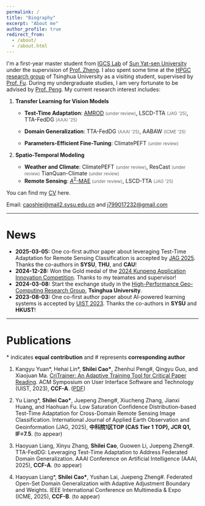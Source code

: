 ```yaml
---
permalink: /
title: "Biography"
excerpt: "About me"
author_profile: true
redirect_from: 
  - /about/
  - /about.html
---
```


I'm a first-year master student from [IGCS Lab](https://rssysu.github.io/) of [Sun Yat-sen University](https://www.sysu.edu.cn/) under the supervision of [Prof. Zheng](https://rssysu.github.io/assets/resume/zjp.html). I also spent some time at the [HPGC research group](http://www.thuhpgc.net/mediawiki/index.php/Main_Page) of Tsinghua University  as a visiting student, supervised by [Prof. Fu](https://www.thuhpgc.net/mediawiki/index.php/Haohuan_Fu). During my undergraduate studies, I am very fortunate to be advised by [Prof. Peng](http://zhenhuipeng.com/). My current research interest includes:

1. **Transfer Learning for Vision Models**
   - **Test-Time Adaptation**: [AMROD](https://arxiv.org/abs/2406.16439) <small style="color:#666">(under review)</small>,  LSCD-TTA <small style="color:#666">(JAG '25)</small>, TTA-FedDG <small style="color:#666">(AAAI '25)</small>
  
   - **Domain Generalization**:  TTA-FedDG <small style="color:#666">(AAAI '25)</small>, AABAW <small style="color:#666">(ICME '25)</small>
   - **Parameters-Efficient Fine-Tuning**:  ClimatePEFT <small style="color:#666">(under review)</small>

2. **Spatio-Temporal Modeling**
   - **Weather and Climate**: ClimatePEFT <small style="color:#666">(under review)</small>, ResCast <small style="color:#666">(under review)</small> TianQuan-Climate <small style="color:#666">(under review)</small>
   - **Remote Sensing**: [$A^2$-MAE](https://arxiv.org/abs/2406.08079) <small style="color:#666">(under review)</small>,  LSCD-TTA <small style="color:#666">(JAG '25)</small>
 
You can find my [CV](../assets/ShileiCao_CV.pdf) here.

Email: [caoshlei@mail2.sysu.edu.cn](mailto:caoshlei@mail2.sysu.edu.cn) and [j799017232@gmail.com](mailto:j799017232@gmail.com)

---

<div class="news-box">
  <h1>News</h1>
  <ul>
    <li><strong>2025-03-05:</strong> One co-first author paper about leveraging Test-Time Adaptation for Remote Sensing Classification is accepted by <a href="https://www.sciencedirect.com/journal/international-journal-of-applied-earth-observation-and-geoinformation">JAG 2025</a>. Thanks the co-authors in <strong>SYSU</strong>, <strong>THU</strong>, and <strong>CAU</strong>!</li>
    <li><strong>2024-12-28:</strong> Won the Gold medal of the <a href="https://www.hikunpeng.com/zh/developer/contests/kunpeng-competition2024?tab=7">2024 Kunpeng Application Innovation Competition</a>. Thanks to my teamates and supervisor!</li>
    <li><strong>2024-03-08:</strong> Start the exchange study in the <a href="http://www.thuhpgc.net/mediawiki/index.php/Main_Page">High-Performance Geo-Computing Research Group</a>, <strong>Tsinghua University</strong>.</li>
    <li><strong>2023-08-03:</strong> One co-first author paper about AI-powered learning systems is accepted by <a href="https://uist.acm.org/2023/">UIST 2023</a>. Thanks the co-authors in <strong>SYSU</strong> and <strong>HKUST</strong>!</li>
  </ul>
</div>

---

Publications
===

\* indicates **equal contribution** and # represents **corresponding author** 

1. Kangyu Yuan\*, Hehai Lin\*, **Shilei Cao\***, Zhenhui Peng#, Qingyu Guo, and Xiaojuan Ma. [CriTrainer: An Adaptive Training Tool for Critical Paper Reading](https://doi.org/10.1145/3586183.3606816). 
ACM Symposium on User Interface Software and Technology (UIST, 2023), **CCF-A**. ([PDF](../assets/uist2023.pdf))

2. Yu Liang\*, **Shilei Cao\***, Juepeng Zheng#, Xiucheng Zhang, Jianxi Huang, and Haohuan Fu. 
Low Saturation Confidence Distribution-based Test-Time Adaptation for Cross-Domain Remote Sensing Image Classification. 
International Journal of Applied Earth Observation and Geoinformation
(JAG, 2025), **中科院1区TOP (CAS Tier 1 TOP), JCR Q1, IF=7.5**. (to appear)

3. Haoyuan Liang, Xinyu Zhang, **Shilei Cao**, Guowen Li, Juepeng Zheng#.
TTA-FedDG: Leveraging Test-Time Adaptation to Address Federated Domain Generalization. 
AAAI Conference on Artificial Intelligence
(AAAI, 2025), **CCF-A**. (to appear)

4. Haoyuan Liang\*,  **Shilei Cao\***, Yushan Lai, Juepeng Zheng#.
Federated Open-Set Domain Generalization with Adaptive Adjustment Boundary and Weights.
IEEE International Conference on Multimedia & Expo 
(ICME, 2025), **CCF-B**. (to appear)



